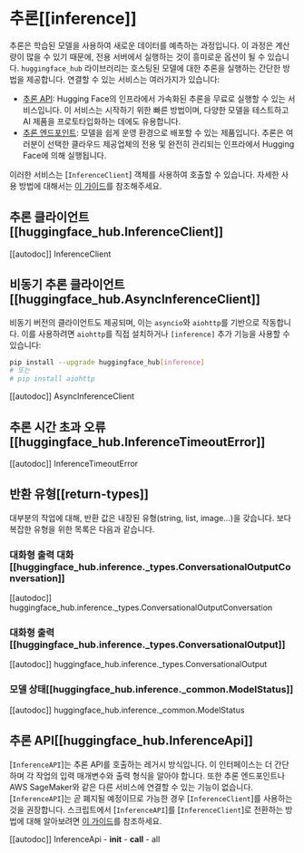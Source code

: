 <!--⚠️ Note that this file is in Markdown but contain specific syntax for our doc-builder (similar to MDX) that may not be
rendered properly in your Markdown viewer.
-->

# 추론[[inference]]

추론은 학습된 모델을 사용하여 새로운 데이터를 예측하는 과정입니다. 이 과정은 계산량이 많을 수 있기 때문에, 전용 서버에서 실행하는 것이 흥미로운 옵션이 될 수 있습니다. `huggingface_hub` 라이브러리는 호스팅된 모델에 대한 추론을 실행하는 간단한 방법을 제공합니다. 연결할 수 있는 서비스는 여러가지가 있습니다:

- [추론 API](https://huggingface.co/docs/api-inference/index): Hugging Face의 인프라에서 가속화된 추론을 무료로 실행할 수 있는 서비스입니다. 이 서비스는 시작하기 위한 빠른 방법이며, 다양한 모델을 테스트하고 AI 제품을 프로토타입화하는 데에도 유용합니다.
- [추론 엔드포인트](https://huggingface.co/inference-endpoints): 모델을 쉽게 운영 환경으로 배포할 수 있는 제품입니다. 추론은 여러분이 선택한 클라우드 제공업체의 전용 및 완전히 관리되는 인프라에서 Hugging Face에 의해 실행됩니다.

이러한 서비스는 [`InferenceClient`] 객체를 사용하여 호출할 수 있습니다. 자세한 사용 방법에 대해서는 [이 가이드](../guides/inference)를 참조해주세요.

## 추론 클라이언트[[huggingface_hub.InferenceClient]]

[[autodoc]] InferenceClient

## 비동기 추론 클라이언트[[huggingface_hub.AsyncInferenceClient]]

비동기 버전의 클라이언트도 제공되며, 이는 `asyncio`와 `aiohttp`를 기반으로 작동합니다. 
이를 사용하려면 `aiohttp`를 직접 설치하거나 `[inference]` 추가 기능을 사용할 수 있습니다:

```sh
pip install --upgrade huggingface_hub[inference]
# 또는
# pip install aiohttp
```

[[autodoc]] AsyncInferenceClient

## 추론 시간 초과 오류[[huggingface_hub.InferenceTimeoutError]]

[[autodoc]] InferenceTimeoutError

## 반환 유형[[return-types]]

대부분의 작업에 대해, 반환 값은 내장된 유형(string, list, image...)을 갖습니다. 보다 복잡한 유형을 위한 목록은 다음과 같습니다.

### 대화형 출력 대화[[huggingface_hub.inference._types.ConversationalOutputConversation]]

[[autodoc]] huggingface_hub.inference._types.ConversationalOutputConversation

### 대화형 출력[[huggingface_hub.inference._types.ConversationalOutput]]

[[autodoc]] huggingface_hub.inference._types.ConversationalOutput

### 모델 상태[[huggingface_hub.inference._common.ModelStatus]]

[[autodoc]] huggingface_hub.inference._common.ModelStatus

## 추론 API[[huggingface_hub.InferenceApi]]

[`InferenceAPI`]는 추론 API를 호출하는 레거시 방식입니다. 이 인터페이스는 더 간단하며 각 작업의 입력 매개변수와 출력 형식을 알아야 합니다. 또한 추론 엔드포인트나 AWS SageMaker와 같은 다른 서비스에 연결할 수 있는 기능이 없습니다. [`InferenceAPI`]는 곧 폐지될 예정이므로 가능한 경우 [`InferenceClient`]를 사용하는 것을 권장합니다. 스크립트에서 [`InferenceAPI`]를 [`InferenceClient`]로 전환하는 방법에 대해 알아보려면 [이 가이드](../guides/inference#legacy-inferenceapi-client)를 참조하세요.

[[autodoc]] InferenceApi
    - __init__
    - __call__
    - all
